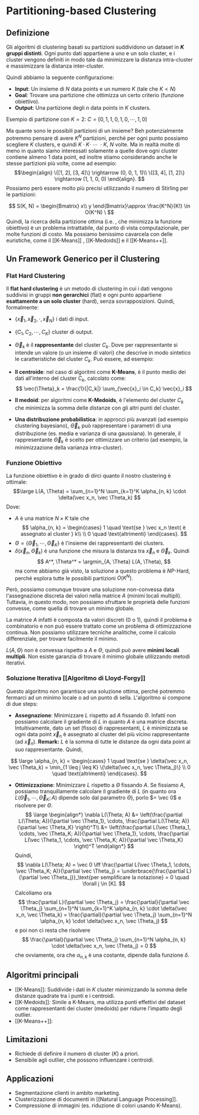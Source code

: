# Partitioning-based Clustering

## Definizione 

Gli algoritmi di clustering basati su partizioni suddividono un dataset in **$K$ gruppi distinti**. Ogni punto dati appartiene a uno e un solo cluster, e i cluster vengono definiti in modo tale da minimizzare la distanza intra-cluster e massimizzare la distanza inter-cluster.

Quindi abbiamo la seguente configurazione:

- **Input**: Un insieme di $N$ data points e un numero $K$ (tale che $K < N$)
- **Goal**: Trovare una partizione che ottimizza un certo criterio (funzione obiettivo).
- **Output**: Una partizione degli $n$ data points in $K$ clusters.
	
Esempio di partizione con $K=2$:
	$C = [0, 1, 1, 0, 1, 0, \cdots, 1, 0]$
	
Ma quante sono le possibili partizioni di un insieme? Beh potenzialmente potremmo pensare di avere $K^N$ partizioni, perché per ogni punto possiamo scegliere $K$ clusters, e quindi $K \cdot K \cdot \ \cdots \ \cdot K$, $N$ volte. Ma in realtà molte di meno in quanto siamo interessati solamente a quelle dove ogni cluster contiene almeno $1$ data point, ed inoltre stiamo considerando anche le stesse partizioni più volte, come ad esempio:
$$\begin{align}
\{[1, 2], [3, 4]\} \rightarrow (0, 0, 1, 1)\\
\{[3, 4], [1, 2]\} \rightarrow (1, 1, 0, 0)
\end{align}.
$$
Possiamo però essere molto più precisi utilizzando il numero di Stirling per le partizioni:

$$
S(K, N) = \begin{Bmatrix}
x\\
y
\end{Bmatrix}\approx \frac{K^N}{K!} \in O(K^N)
\
$$
Quindi, la ricerca della partizione ottima (i.e. , che minimizza la funzione obiettivo) è un problema intrattabile, dal punto di vista computazionale, per molte funzioni di costo. Ma possiamo benissimo cavarcela con delle euristiche, come il [[K-Means]] , [[K-Medoids]] e il [[K-Means++]].

## Un Framework Generico per il Clustering

### Flat Hard Clustering
Il **flat hard clustering** è un metodo di clustering in cui i dati vengono suddivisi in gruppi **non gerarchici** (flat) e ogni punto appartiene **esattamente a un solo cluster** (hard), senza sovrapposizioni. Quindi, formalmente:

- $\{\vec x_1, \vec x_2, \cdot, \vec x_N\}$ i dati di input.
- $\{C_1, C_2, \cdots, C_K\}$ cluster di output.
- $\vec \Theta_k$ è il **rappresentante** del cluster $C_k$.
Dove per rappresentante si intende un valore (o un insieme di valori) che descrive in modo sintetico le caratteristiche del cluster $C_k$. Può essere, ad esempio: 

- **Il centroide**: nel caso di algoritmi come **K-Means**, è il punto medio dei dati all'interno del cluster $C_k$, calcolato come: $$ \vec{\Theta}_k = \frac{1}{|C_k|} \sum_{\vec{x}_i \in C_k} \vec{x}_i $$
- **Il medoid**: per algoritmi come **K-Medoids**, è l'elemento del cluster $C_k$ che minimizza la somma delle distanze con gli altri punti del cluster. 
- **Una distribuzione probabilistica**: in approcci più avanzati (ad esempio clustering bayesiano), $\vec{\Theta}_k$ può rappresentare i parametri di una distribuzione (es. media e varianza di una gaussiana). In generale, il rappresentante $\vec{\Theta}_k$ è scelto per ottimizzare un criterio (ad esempio, la minimizzazione della varianza intra-cluster).

### Funzione Obiettivo
La funzione obiettivo è in grado di dirci quanto il nostro clustering è ottimale:
$$\large
L(A, \Theta) = \sum_{n=1}^N \sum_{k=1}^K \alpha_{n, k} \cdot \delta(\vec x_n, \vec \Theta_k)
$$
Dove:

- $A$ è una matrice $N \times K$ tale che
$$
\alpha_{n, k} = \begin{cases}
1 \quad \text{se } \vec x_n \text{ è assegnato al cluster } k\\
\\
0 \quad \text{altrimenti}
\end{cases}.
$$
- $\Theta = \{\vec \Theta_1, \cdots, \vec \Theta_K\}$ è l'insieme dei rappresentanti dei clusters.
- $\delta(\vec x_n, \vec \Theta_k)$ è una funzione che misura la distanza tra $\vec x_n$ e $\vec \Theta_k$.
Quindi
$$
A^*, \Theta^* = \argmin_{A, \Theta} L(A, \Theta),
$$
ma come abbiamo già visto, la soluzione a questo problema è $NP$-Hard, perché esplora tutte le possibili partizioni $O(K^N)$.

Però, possiamo comunque trovare una soluzione non-convessa data l'assegnazione discreta dei valori nella matrice $A$ (minimi locali multipli). Tuttavia, in questo modo, non possiamo sfruttare le proprietà delle funzioni convesse, come quella di trovare un minimo globale.

La matrice $A$ infatti è composta da valori discreti ($0$ o $1$), quindi il problema è combinatorio e non può essere trattato come un problema di ottimizzazione continua. 
Non possiamo utilizzare tecniche analitiche, come il calcolo differenziale, per trovare facilmente il minimo. 

$L(A, \Theta)$ non è convessa rispetto a $A$ e $\Theta$, quindi può avere **minimi locali multipli**. Non esiste garanzia di trovare il minimo globale utilizzando metodi iterativi.

### Soluzione Iterativa [[Algoritmo di Lloyd-Forgy]]
Questo algoritmo non garantisce una soluzione ottima, perché potremmo fermarci ad un minimo locale o ad un punto di sella. L'algoritmo si compone di due steps:
- **Assegnazione**:
	Minimizzare $L$ rispetto ad $A$ fissando $\Theta$. Infatti non possiamo calcolare il gradiente di $L$ in quanto $A$ è una matrice discreta.
	Intuitivamente, dato un set (fisso) di rappresentanti, $L$ è minimizzata se ogni data point $\vec x_n$ è assegnato al cluster del più vicino rappresentante (ad $\vec x_n$).
	**Remark:** $L$ è la somma di tutte le distanze da ogni data point al suo rappresentante.
	Quindi,

$$
\large
\alpha_{n, k} = \begin{cases}
1 \quad \text{se } \delta(\vec x_n, \vec \Theta_k) = \min_{1 \leq j \leq K} \{\delta(\vec x_n, \vec \Theta_j)\} \\
0 \quad \text{altrimenti}
\end{cases}.
$$

- **Ottimizzazione**:
	Minimizzare $L$ rispetto a $\Theta$ fissando $A$. Se fissiamo $A$, possiamo tranquillamente calcolare il gradiente di $L$ (in quanto ora $L(\vec \Theta_1, \cdots, \vec \Theta_K; A)$ dipende solo dal parametro $\Theta$), porlo $= \vec 0$ e risolvere per $\Theta$.
$$
\large
\begin{align*}
\nabla L(\Theta; A) &= \left(\frac{\partial L(\Theta; A)}{\partial \vec \Theta_1}, \cdots,  \frac{\partial L(\Theta; A)}{\partial \vec \Theta_K} \right)^T\\
&= \left(\frac{\partial L(\vec \Theta_1, \cdots, \vec \Theta_K; A)}{\partial \vec \Theta_1}, \cdots,  \frac{\partial L(\vec \Theta_1, \cdots, \vec \Theta_K; A)}{\partial \vec \Theta_K} \right)^T
\end{align*}
$$ 
Quindi,
$$
\nabla L(\Theta; A) = \vec 0 \iff \frac{\partial L(\vec \Theta_1, \cdots, \vec \Theta_K; A)}{\partial \vec \Theta_j} = \underbrace{\frac{\partial L}{\partial \vec \Theta_j}}_\text{per semplificare la notazione} = 0 \quad \forall j \in [K].
$$ 
Calcoliamo ora
$$
\frac{\partial L}{\partial \vec \Theta_j} = \frac{\partial}{\partial \vec \Theta_j} \sum_{n=1}^N \sum_{k=1}^K \alpha_{n, k} \cdot \delta(\vec x_n, \vec \Theta_k) = \frac{\partial}{\partial \vec \Theta_j} \sum_{n=1}^N \alpha_{n, k} \cdot \delta(\vec x_n, \vec \Theta_j)
$$
e poi non ci resta che risolvere
$$
\frac{\partial}{\partial \vec \Theta_j} \sum_{n=1}^N \alpha_{n, k} \cdot \delta(\vec x_n, \vec \Theta_j) = 0
$$
che ovviamente, ora che $\alpha_{n, k}$ è una costante, dipende dalla funzione $\delta$.

## Algoritmi principali 

- [[K-Means]]: Suddivide i dati in $K$ cluster minimizzando la somma delle distanze quadrate tra i punti e i centroidi.
- [[K-Medoids]]: Simile a K-Means, ma utilizza punti effettivi del dataset come rappresentanti dei cluster (medoids) per ridurre l’impatto degli outlier.
- [[K-Means++]]:
## Limitazioni 

- Richiede di definire il numero di cluster ($K$) a priori.
- Sensibile agli outlier, che possono influenzare i centroidi.
## Applicazioni 

- Segmentazione clienti in ambito marketing. 
- Clusterizzazione di documenti in [[Natural Language Processing]]. 
- Compressione di immagini (es. riduzione di colori usando K-Means).

